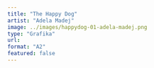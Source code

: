 ```yaml
---
title: "The Happy Dog"
artist: "Adela Madej"
image: ../images/happydog-01-adela-madej.png
type: "Grafika"
url:
format: "A2"
featured: false
---
```

